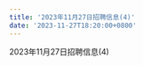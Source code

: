 ```yaml
---
title: '2023年11月27日招聘信息(4)'
date: '2023-11-27T18:20:00+0800'
---
```

2023年11月27日招聘信息(4)
<!--more-->
